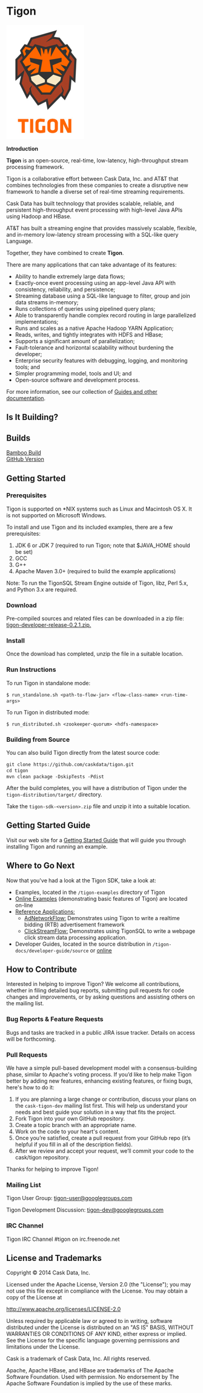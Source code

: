 # Tigon

![Tigon Logo](/tigon-docs/developer-guide/source/_images/tigon.png)

**Introduction**

**Tigon** is an open-source, real-time, low-latency, high-throughput stream processing framework.

Tigon is a collaborative effort between Cask Data, Inc. and AT&T that combines 
technologies from these companies to create a disruptive new framework to handle a diverse
set of real-time streaming requirements.

Cask Data has built technology that provides scalable, reliable, and persistent high-throughput
event processing with high-level Java APIs using Hadoop and HBase.

AT&T has built a streaming engine that provides massively scalable, flexible, and in-memory
low-latency stream processing with a SQL-like query Language.

Together, they have combined to create **Tigon**.

There are many applications that can take advantage of its features:

- Ability to handle extremely large data flows;
- Exactly-once event processing using an app-level Java API with consistency, reliability, and persistence;
- Streaming database using a SQL-like language to filter, group and join data streams in-memory;
- Runs collections of queries using pipelined query plans;
- Able to transparently handle complex record routing in large parallelized implementations;
- Runs and scales as a native Apache Hadoop YARN Application;
- Reads, writes, and tightly integrates with HDFS and HBase;
- Supports a significant amount of parallelization;
- Fault-tolerance and horizontal scalability without burdening the developer;
- Enterprise security features with debugging, logging, and monitoring tools; and
- Simpler programming model, tools and UI; and
- Open-source software and development process.

For more information, see our collection of 
[Guides and other documentation](http://docs.cask.co/tigon/current/en/index.html).

## Is It Building?

Builds                                                            
------------------------------------------------------------------
[Bamboo Build](https://builds.cask.co/browse/TIGON)                 
[GitHub Version](https://github.com/caskdata/tigon/releases/latest) 


## Getting Started

### Prerequisites

Tigon is supported on *NIX systems such as Linux and Macintosh OS X.
It is not supported on Microsoft Windows.

To install and use Tigon and its included examples, there are a few prerequisites:

  1. JDK 6 or JDK 7 (required to run Tigon; note that $JAVA_HOME should be set)
  2. GCC
  3. G++
  4. Apache Maven 3.0+ (required to build the example applications)
  
Note: To run the TigonSQL Stream Engine outside of Tigon, libz, Perl 5.x, and Python 3.x are required.

### Download

Pre-compiled sources and related files can be downloaded in a zip file: 
[tigon-developer-release-0.2.1.zip.](http://repository.cask.co/downloads/co/cask/tigon/tigon-developer-release/0.2.1/tigon-developer-release-0.2.1.zip)

### Install 

Once the download has completed, unzip the file in a suitable location.

### Run Instructions

To run Tigon in standalone mode:

    $ run_standalone.sh <path-to-flow-jar> <flow-class-name> <run-time-args>

To run Tigon in distributed mode:

    $ run_distributed.sh <zookeeper-quorum> <hdfs-namespace>

### Building from Source

You can also build Tigon directly from the latest source code:

    git clone https://github.com/caskdata/tigon.git
    cd tigon
    mvn clean package -DskipTests -Pdist

After the build completes, you will have a distribution of Tigon under the
`tigon-distribution/target/` directory.  

Take the `tigon-sdk-<version>.zip` file and unzip it into a suitable location.


## Getting Started Guide

Visit our web site for a [Getting Started Guide](http://docs.cask.co/docs/tigon/current/en/getting-started.html)
that will guide you through installing Tigon and running an example.  


## Where to Go Next

Now that you've had a look at the Tigon SDK, take a look at:

- Examples, located in the `/tigon-examples` directory of Tigon
- [Online Examples](http://docs.cask.co/tigon/current/en/examples/index.html) 
  (demonstrating basic features of Tigon) are located on-line
- [Reference Applications:](https://github.com/caskdata/tigon-apps)
  - [AdNetworkFlow:](https://github.com/caskdata/tigon-apps/tree/develop/AdNetworkFlow)
    Demonstrates using Tigon to write a realtime bidding (RTB) advertisement framework
  - [ClickStreamFlow:](https://github.com/caskdata/tigon-apps/tree/develop/ClickStreamFlow)
    Demonstrates using TigonSQL to write a webpage click stream data processing application.
- Developer Guides, located in the source distribution in `/tigon-docs/developer-guide/source`
  or [online](http://docs.cask.co/tigon/current/en/developer.html)


## How to Contribute

Interested in helping to improve Tigon? We welcome all contributions, whether in filing detailed
bug reports, submitting pull requests for code changes and improvements, or by asking questions and
assisting others on the mailing list.

### Bug Reports & Feature Requests

Bugs and tasks are tracked in a public JIRA issue tracker. Details on access will be forthcoming.

### Pull Requests

We have a simple pull-based development model with a consensus-building phase, similar to Apache's
voting process. If you’d like to help make Tigon better by adding new features, enhancing existing
features, or fixing bugs, here's how to do it:

1. If you are planning a large change or contribution, discuss your plans on the `cask-tigon-dev`
   mailing list first.  This will help us understand your needs and best guide your solution in a
   way that fits the project.
2. Fork Tigon into your own GitHub repository.
3. Create a topic branch with an appropriate name.
4. Work on the code to your heart's content.
5. Once you’re satisfied, create a pull request from your GitHub repo (it’s helpful if you fill in
   all of the description fields).
6. After we review and accept your request, we’ll commit your code to the cask/tigon
   repository.

Thanks for helping to improve Tigon!

### Mailing List

Tigon User Group: 
[tigon-user@googlegroups.com](https://groups.google.com/d/forum/tigon-user)

Tigon Development Discussion: 
[tigon-dev@googlegroups.com](https://groups.google.com/d/forum/tigon-dev)


### IRC Channel

Tigon IRC Channel #tigon on irc.freenode.net


## License and Trademarks

Copyright © 2014 Cask Data, Inc.

Licensed under the Apache License, Version 2.0 (the "License"); you may not use this file except
in compliance with the License. You may obtain a copy of the License at

http://www.apache.org/licenses/LICENSE-2.0

Unless required by applicable law or agreed to in writing, software distributed under the 
License is distributed on an "AS IS" BASIS, WITHOUT WARRANTIES OR CONDITIONS OF ANY KIND, 
either express or implied. See the License for the specific language governing permissions 
and limitations under the License.

Cask is a trademark of Cask Data, Inc. All rights reserved.

Apache, Apache HBase, and HBase are trademarks of The Apache Software Foundation. Used with
permission. No endorsement by The Apache Software Foundation is implied by the use of these marks.
